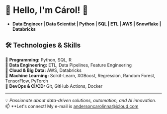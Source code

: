 # 👋 Hello, I'm Cárol! 🚀  

- **Data Engineer | Data Scientist | Python | SQL | ETL | AWS | Snowflake | Databricks**

  
## 🛠️ **Technologies & Skills**  

🔹 **Programming:** Python, SQL, R  
🔹 **Data Engineering:** ETL, Data Pipelines, Feature Engineering  
🔹 **Cloud & Big Data:** AWS, Databricks  
🔹 **Machine Learning:** Scikit-Learn, XGBoost, Regression, Random Forest, TensorFlow, PyTorch  
🔹 **DevOps & CI/CD:** Git, GitHub Actions, Docker  

---

💡 *Passionate about data-driven solutions, automation, and AI innovation.*  
📫 **Let's connect! My e-mail is andersoncarolinna@icloud.com 

<!---
carollinaanderson/carollinaanderson is a ✨ special ✨ repository because its `README.md` (this file) appears on your GitHub profile.
You can click the Preview link to take a look at your changes. [LinkedIn](https://www.linkedin.com/in/carollinaanderson)  
--->
